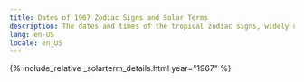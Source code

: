 ```yaml
---
title: Dates of 1967 Zodiac Signs and Solar Terms
description: The dates and times of the tropical zodiac signs, widely used in western astrology, and solar terms of year 1967
lang: en-US
locale: en_US
---
```

{% include_relative _solarterm_details.html year="1967" %}
